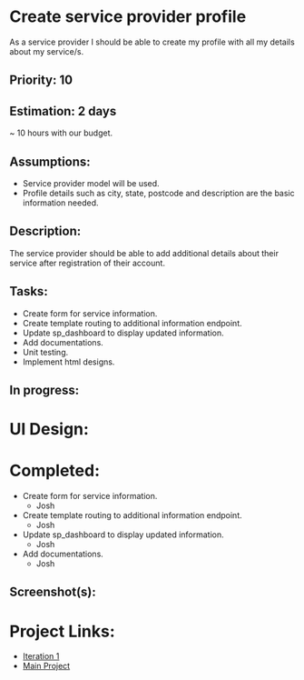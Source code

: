 # Create service provider profile
As a service provider I should be able to create my profile with all my details about my service/s.

## Priority: 10

## Estimation: 2 days
~ 10 hours with our budget.

## Assumptions:
- Service provider model will be used.
- Profile details such as city, state, postcode and description are the basic information needed.

## Description:
The service provider should be able to add additional details about their service after registration of their account.

## Tasks:
- Create form for service information.
- Create template routing to additional information endpoint.
- Update sp_dashboard to display updated information.
- Add documentations.
- Unit testing.
- Implement html designs.

## In progress:


# UI Design:


# Completed:
- Create form for service information.
    - Josh
- Create template routing to additional information endpoint.
    - Josh
- Update sp_dashboard to display updated information.
    - Josh
- Add documentations.
    - Josh

## Screenshot(s):


# Project Links:
- [Iteration 1](../iteration_1.md)
- [Main Project](../../README.md)
